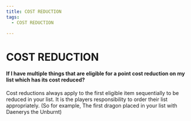 ```yaml
---
title: COST REDUCTION
tags:
  - COST REDUCTION

---
```


# COST REDUCTION

#### If I have multiple things that are eligible for a point cost reduction on my list which has its cost reduced?

Cost reductions always apply to the first eligible item sequentially to be reduced in your list. It is the players responsibility to order their list appropriately. (So for example, The first dragon placed in your list with Daenerys the Unburnt)


